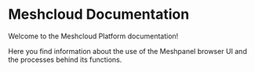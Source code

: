 # Meshcloud Documentation

Welcome to the Meshcloud Platform documentation!

Here you find information about the use of the Meshpanel browser UI and the processes behind its functions.

